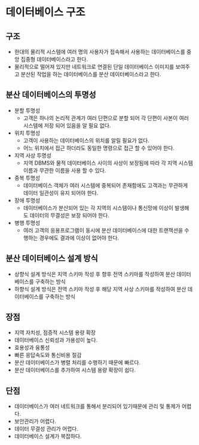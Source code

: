 # 데이터베이스 구조

## 구조
- 한대의 물리적 시스템에 여러 명의 사용자가 접속해서 사용하는 데이터베이스를 중앙 집중형 데이터베이스라고 한다.
- 물리적으로 떨어져 있지만 네트워크로 연결된 단일 데이터베이스 이미지를 보여주고 분산된 작업을 하는 데이터베이스를 분산 데이터베이스라고 한다.

## 분산 데이터베이스의 투명성
- 분할 투명성
  - 고객은 하나의 논리적 관계가 여러 단편으로 분할 되어 각 단편이 사본이 여러 시스템에 저장 되어 있음을 알 필요 없다.
- 위치 투명성
  - 고객이 사용하는 데이터베이스의 위치를 알릴 필요가 없다.
  - 어느 위치에서 접근 하더라도 동일한 명령으로 접근 할 수 있어야 한다.
- 지역 사상 투명성
  - 지역 DBMS와 물적 데이터베이스 사이의 사상이 보장됨에 따라 각 지역 시스템 이름과 무관한 이름을 사용 할 수 있다.
- 중복 투명성
  - 데이터베이스 객체가 여러 시스템에 중복되어 존재함에도 고객과는 무관하게 데이터 일관성이 유지 되어야 한다.
- 장애 투명성
  - 데이터베이스가 분산되어 있는 각 지역의 시스템이나 통신망에 이상이 발생해도 데이터의 무결성은 보장 되어야 한다.
- 병행 투명성
  - 여러 고객의 응용프로그램이 동시에 분산 데이터베이스에 대한 트랜잭션을 수행하는 경우에도 결과에 이상이 없어야 한다.

## 분산 데이터베이스 설계 방식
- 상향식 설계 방식은 지역 스키마 작성 후 향후 전역 스키마를 작성하여 분산 데이터베이스를 구축하는 방식
- 하향식 설계 방식은 전역 스키마 작성 후 해당 지역 사상 스키마를 작성하여 분산 데이터베이스를 구축하는 방식

## 장점
- 지역 자치성, 점증적 시스템 용량 확장
- 데이터베이스 신뢰성과 가용성이 높다.
- 효용성과 융통성
- 빠른 응답속도와 통신비용 절감
- 분산 데이터베이스가 병렬 처리를 수행하기 때문에 빠르다.
- 분산 데이터베이스를 추가하여 시스템 용량 확장이 쉽다.

## 단점
- 데이터베이스가 여러 네트워크를 통해서 분리되어 있기때문에 관리 및 통제가 어렵다.
- 보안관리가 어렵다.
- 데이터 무결성 관리가 어렵다.
- 데이터베이스 설계가 복잡하다.